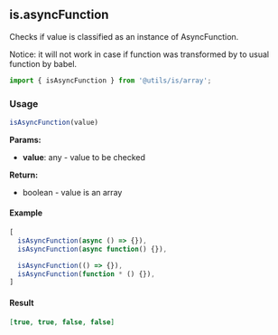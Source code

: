 ## is.asyncFunction

Checks if value is classified as an instance of AsyncFunction.

Notice: it will not work in case if function was transformed by to usual function by babel.


```javascript
import { isAsyncFunction } from '@utils/is/array';
```

### Usage

```javascript
isAsyncFunction(value)
```

**Params:**

* **value**: any - value to be checked

**Return:**

* boolean - value is an array

#### Example

```javascript
[
  isAsyncFunction(async () => {}),
  isAsyncFunction(async function() {}),

  isAsyncFunction(() => {}),
  isAsyncFunction(function * () {}),
]
```

#### Result

```json
[true, true, false, false]
```